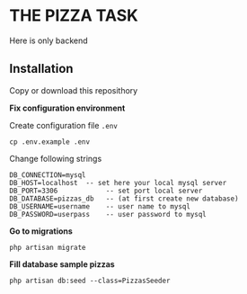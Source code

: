 # THE PIZZA TASK

Here is only backend

## Installation

Copy or download this reposithory

**Fix configuration environment**

Create configuration file `.env`

    cp .env.example .env

Change following strings

    DB_CONNECTION=mysql
    DB_HOST=localhost  -- set here your local mysql server
    DB_PORT=3306			-- set port local server
    DB_DATABASE=pizzas_db	-- (at first create new database) 
    DB_USERNAME=username	-- user name to mysql
    DB_PASSWORD=userpass	-- user password to mysql


**Go to migrations**

    php artisan migrate
	
**Fill database sample pizzas**

	php artisan db:seed --class=PizzasSeeder
	

	
	
	
